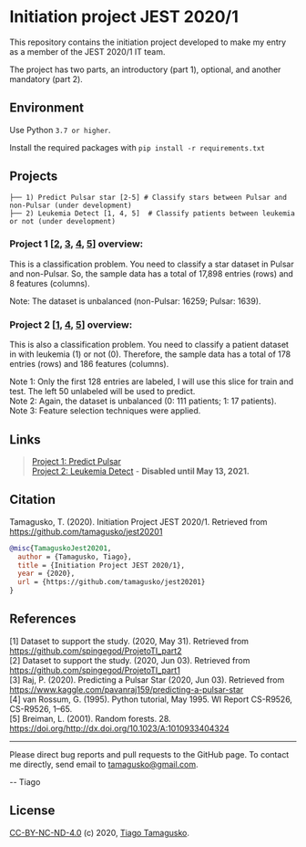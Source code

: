 # Initiation project JEST 2020/1

This repository contains the initiation project developed to make my entry as a member of the JEST 2020/1 IT team.

The project has two parts, an introductory (part 1), optional, and another mandatory (part 2).

## Environment

Use Python `3.7 or higher`.

Install the required packages with `pip install -r requirements.txt`

## Projects
    
    ├── 1) Predict Pulsar star [2-5] # Classify stars between Pulsar and non-Pulsar (under development)  
    ├── 2) Leukemia Detect [1, 4, 5]  # Classify patients between leukemia or not (under development)  

### Project 1 [[2](#2), [3](#3), [4](#4), [5](#5)] overview:

This is a classification problem. You need to classify a star dataset in Pulsar and non-Pulsar. So, the sample data has a total of 17,898 entries (rows) and 8 features (columns).  

Note: The dataset is unbalanced (non-Pulsar: 16259; Pulsar: 1639).

### Project 2 [[1](#1), [4](#4), [5](#5)] overview:

This is also a classification problem. You need to classify a patient dataset in with leukemia (1) or not (0). Therefore, the sample data has a total of 178  entries (rows) and 186 features (columns).  

Note 1: Only the first 128 entries are labeled, I will use this slice for train and test. The left 50 unlabeled will be used to predict.  
Note 2: Again, the dataset is unbalanced (0: 111 patients; 1: 17 patients).  
Note 3: Feature selection techniques were applied.

## Links
    
> [Project 1: Predict Pulsar](/predictPulsar.ipynb)  
> [Project 2: Leukemia Detect](/leukemiaDetect.ipynb) - **Disabled until May 13, 2021.**
> 
## Citation

Tamagusko, T. (2020). Initiation Project JEST 2020/1. Retrieved from https://github.com/tamagusko/jest20201

```bibtex
@misc{TamaguskoJest20201,
  author = {Tamagusko, Tiago},
  title = {Initiation Project JEST 2020/1},
  year = {2020},
  url = {https://github.com/tamagusko/jest20201}
}
```

## References

<a id="1">[1]</a> 
Dataset to support the study. (2020, May 31). 
Retrieved from https://github.com/spingegod/ProjetoTI_part2  
<a id="2">[2]</a> 
Dataset to support the study. (2020, Jun 03). 
Retrieved from https://github.com/spingegod/ProjetoTI_part1  
<a id="3">[3]</a> 
Raj, P. (2020). 
Predicting a Pulsar Star (2020, Jun 03). 
Retrieved from https://www.kaggle.com/pavanraj159/predicting-a-pulsar-star  
<a id="4">[4]</a> 
van Rossum, G. (1995). 
Python tutorial, May 1995. 
WI Report CS-R9526, CS-R9526, 1–65.  
<a id="5">[5]</a> 
Breiman, L. (2001). 
Random forests. 28. 
https://doi.org/http://dx.doi.org/10.1023/A:1010933404324 

----

Please direct bug reports and pull requests to the GitHub page. To contact me directly, send email to tamagusko@gmail.com.

-- Tiago

## License

[CC-BY-NC-ND-4.0](LICENSE) (c) 2020, [Tiago Tamagusko](https://tamagusko.github.io/).
